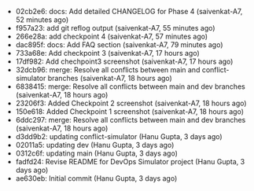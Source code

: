 - 02cb2e6: docs: Add detailed CHANGELOG for Phase 4 (saivenkat-A7, 52 minutes ago)
- f957a23: add git reflog output (saivenkat-A7, 55 minutes ago)
- 266e28a: add checkpoint 4 (saivenkat-A7, 57 minutes ago)
- dac895f: docs: Add FAQ section (saivenkat-A7, 79 minutes ago)
- 733a68e: Add checkpoint 3 (saivenkat-A7, 17 hours ago)
- 17df982: Add chechpoint3 screenshot (saivenkat-A7, 17 hours ago)
- 32dcb96: merge: Resolve all conflicts between main and conflict-simulator branches (saivenkat-A7, 18 hours ago)
- 6838415: merge: Resolve all conflicts between main and dev branches (saivenkat-A7, 18 hours ago)
- 23206f3: Added Checkpoint 2 screenshot (saivenkat-A7, 18 hours ago)
- 150e618: Added Checkpoint 1 screenshot (saivenkat-A7, 18 hours ago)
- 6ddc297: merge: Resolve all conflicts between main and dev branches (saivenkat-A7, 18 hours ago)
- d3dd9b2: updating conflict-simulator (Hanu Gupta, 3 days ago)
- 02011a5: updating dev (Hanu Gupta, 3 days ago)
- 0312c6f: updating main (Hanu Gupta, 3 days ago)
- fadfd24: Revise README for DevOps Simulator project (Hanu Gupta, 3 days ago)
- ae630eb: Initial commit (Hanu Gupta, 3 days ago)